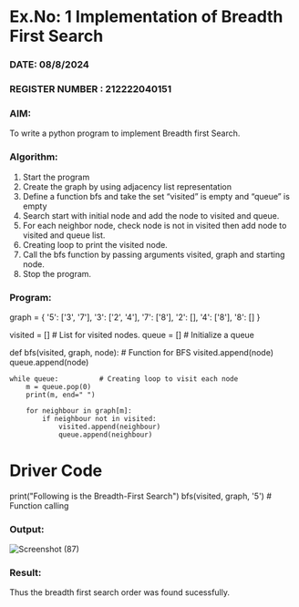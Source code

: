 # Ex.No: 1  Implementation of Breadth First Search 
### DATE: 08/8/2024                                                                         
### REGISTER NUMBER : 212222040151
### AIM: 
To write a python program to implement Breadth first Search. 
### Algorithm:
1. Start the program
2. Create the graph by using adjacency list representation
3. Define a function bfs and take the set “visited” is empty and “queue” is empty
4. Search start with initial node and add the node to visited and queue.
5. For each neighbor node, check node is not in visited then add node to visited and queue list.
6.  Creating loop to print the visited node.
7.   Call the bfs function by passing arguments visited, graph and starting node.
8.   Stop the program.
### Program:
graph = {
 '5': ['3', '7'],
 '3': ['2', '4'],
 '7': ['8'],
 '2': [],
 '4': ['8'],
 '8': []
}

visited = []  # List for visited nodes.
queue = []    # Initialize a queue

def bfs(visited, graph, node):  # Function for BFS
    visited.append(node)
    queue.append(node)

    while queue:          # Creating loop to visit each node
        m = queue.pop(0) 
        print(m, end=" ") 

        for neighbour in graph[m]:
            if neighbour not in visited:
                visited.append(neighbour)
                queue.append(neighbour)

# Driver Code
print("Following is the Breadth-First Search")
bfs(visited, graph, '5')  # Function calling
### Output:
![Screenshot (87)](https://github.com/user-attachments/assets/57ce8ade-5e47-4013-8932-791dc66385bb)
### Result:
Thus the breadth first search order was found sucessfully.
